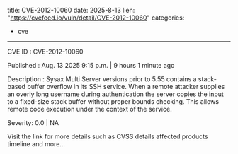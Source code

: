  
title: CVE-2012-10060
date: 2025-8-13
lien: "https://cvefeed.io/vuln/detail/CVE-2012-10060"
categories:
  - cve
---

CVE ID : CVE-2012-10060

Published :  Aug. 13
2025
9:15 p.m. | 9 hours
1 minute ago

Description : Sysax Multi Server versions prior to 5.55 contains a stack-based buffer overflow in its SSH service. When a remote attacker supplies an overly long username during authentication
the server copies the input to a fixed-size stack buffer without proper bounds checking. This allows remote code execution under the context of the service.

Severity: 0.0 | NA

Visit the link for more details
such as CVSS details
affected products
timeline
and more...
